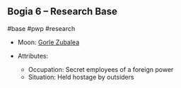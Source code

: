 ## Bogia 6 &ndash; Research Base

#base #pwp #research

- Moon: [Gorle Zubalea](../../../Gaming/StarsWithoutNumber/PiratesWithoutPlunder/Gorle%20Zubalea%20-%20Moon.md)

- Attributes:
   -   Occupation: Secret employees of a foreign power
   -   Situation: Held hostage by outsiders
